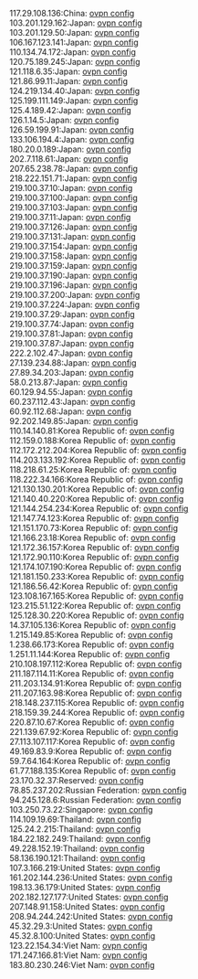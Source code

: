 117.29.108.136:China: [ovpn config](vpn/117_29_108_136.ovpn)  
103.201.129.162:Japan: [ovpn config](vpn/103_201_129_162.ovpn)  
103.201.129.50:Japan: [ovpn config](vpn/103_201_129_50.ovpn)  
106.167.123.141:Japan: [ovpn config](vpn/106_167_123_141.ovpn)  
110.134.74.172:Japan: [ovpn config](vpn/110_134_74_172.ovpn)  
120.75.189.245:Japan: [ovpn config](vpn/120_75_189_245.ovpn)  
121.118.6.35:Japan: [ovpn config](vpn/121_118_6_35.ovpn)  
121.86.99.11:Japan: [ovpn config](vpn/121_86_99_11.ovpn)  
124.219.134.40:Japan: [ovpn config](vpn/124_219_134_40.ovpn)  
125.199.111.149:Japan: [ovpn config](vpn/125_199_111_149.ovpn)  
125.4.189.42:Japan: [ovpn config](vpn/125_4_189_42.ovpn)  
126.1.14.5:Japan: [ovpn config](vpn/126_1_14_5.ovpn)  
126.59.199.91:Japan: [ovpn config](vpn/126_59_199_91.ovpn)  
133.106.194.4:Japan: [ovpn config](vpn/133_106_194_4.ovpn)  
180.20.0.189:Japan: [ovpn config](vpn/180_20_0_189.ovpn)  
202.7.118.61:Japan: [ovpn config](vpn/202_7_118_61.ovpn)  
207.65.238.78:Japan: [ovpn config](vpn/207_65_238_78.ovpn)  
218.222.151.71:Japan: [ovpn config](vpn/218_222_151_71.ovpn)  
219.100.37.10:Japan: [ovpn config](vpn/219_100_37_10.ovpn)  
219.100.37.100:Japan: [ovpn config](vpn/219_100_37_100.ovpn)  
219.100.37.103:Japan: [ovpn config](vpn/219_100_37_103.ovpn)  
219.100.37.11:Japan: [ovpn config](vpn/219_100_37_11.ovpn)  
219.100.37.126:Japan: [ovpn config](vpn/219_100_37_126.ovpn)  
219.100.37.131:Japan: [ovpn config](vpn/219_100_37_131.ovpn)  
219.100.37.154:Japan: [ovpn config](vpn/219_100_37_154.ovpn)  
219.100.37.158:Japan: [ovpn config](vpn/219_100_37_158.ovpn)  
219.100.37.159:Japan: [ovpn config](vpn/219_100_37_159.ovpn)  
219.100.37.190:Japan: [ovpn config](vpn/219_100_37_190.ovpn)  
219.100.37.196:Japan: [ovpn config](vpn/219_100_37_196.ovpn)  
219.100.37.200:Japan: [ovpn config](vpn/219_100_37_200.ovpn)  
219.100.37.224:Japan: [ovpn config](vpn/219_100_37_224.ovpn)  
219.100.37.29:Japan: [ovpn config](vpn/219_100_37_29.ovpn)  
219.100.37.74:Japan: [ovpn config](vpn/219_100_37_74.ovpn)  
219.100.37.81:Japan: [ovpn config](vpn/219_100_37_81.ovpn)  
219.100.37.87:Japan: [ovpn config](vpn/219_100_37_87.ovpn)  
222.2.102.47:Japan: [ovpn config](vpn/222_2_102_47.ovpn)  
27.139.234.88:Japan: [ovpn config](vpn/27_139_234_88.ovpn)  
27.89.34.203:Japan: [ovpn config](vpn/27_89_34_203.ovpn)  
58.0.213.87:Japan: [ovpn config](vpn/58_0_213_87.ovpn)  
60.129.94.55:Japan: [ovpn config](vpn/60_129_94_55.ovpn)  
60.237.112.43:Japan: [ovpn config](vpn/60_237_112_43.ovpn)  
60.92.112.68:Japan: [ovpn config](vpn/60_92_112_68.ovpn)  
92.202.149.85:Japan: [ovpn config](vpn/92_202_149_85.ovpn)  
110.14.140.81:Korea Republic of: [ovpn config](vpn/110_14_140_81.ovpn)  
112.159.0.188:Korea Republic of: [ovpn config](vpn/112_159_0_188.ovpn)  
112.172.212.204:Korea Republic of: [ovpn config](vpn/112_172_212_204.ovpn)  
114.203.133.192:Korea Republic of: [ovpn config](vpn/114_203_133_192.ovpn)  
118.218.61.25:Korea Republic of: [ovpn config](vpn/118_218_61_25.ovpn)  
118.222.34.166:Korea Republic of: [ovpn config](vpn/118_222_34_166.ovpn)  
121.130.130.201:Korea Republic of: [ovpn config](vpn/121_130_130_201.ovpn)  
121.140.40.220:Korea Republic of: [ovpn config](vpn/121_140_40_220.ovpn)  
121.144.254.234:Korea Republic of: [ovpn config](vpn/121_144_254_234.ovpn)  
121.147.74.123:Korea Republic of: [ovpn config](vpn/121_147_74_123.ovpn)  
121.151.170.73:Korea Republic of: [ovpn config](vpn/121_151_170_73.ovpn)  
121.166.23.18:Korea Republic of: [ovpn config](vpn/121_166_23_18.ovpn)  
121.172.36.157:Korea Republic of: [ovpn config](vpn/121_172_36_157.ovpn)  
121.172.90.110:Korea Republic of: [ovpn config](vpn/121_172_90_110.ovpn)  
121.174.107.190:Korea Republic of: [ovpn config](vpn/121_174_107_190.ovpn)  
121.181.150.233:Korea Republic of: [ovpn config](vpn/121_181_150_233.ovpn)  
121.186.56.42:Korea Republic of: [ovpn config](vpn/121_186_56_42.ovpn)  
123.108.167.165:Korea Republic of: [ovpn config](vpn/123_108_167_165.ovpn)  
123.215.51.122:Korea Republic of: [ovpn config](vpn/123_215_51_122.ovpn)  
125.128.30.220:Korea Republic of: [ovpn config](vpn/125_128_30_220.ovpn)  
14.37.105.136:Korea Republic of: [ovpn config](vpn/14_37_105_136.ovpn)  
1.215.149.85:Korea Republic of: [ovpn config](vpn/1_215_149_85.ovpn)  
1.238.66.173:Korea Republic of: [ovpn config](vpn/1_238_66_173.ovpn)  
1.251.11.144:Korea Republic of: [ovpn config](vpn/1_251_11_144.ovpn)  
210.108.197.112:Korea Republic of: [ovpn config](vpn/210_108_197_112.ovpn)  
211.187.114.11:Korea Republic of: [ovpn config](vpn/211_187_114_11.ovpn)  
211.203.134.91:Korea Republic of: [ovpn config](vpn/211_203_134_91.ovpn)  
211.207.163.98:Korea Republic of: [ovpn config](vpn/211_207_163_98.ovpn)  
218.148.237.115:Korea Republic of: [ovpn config](vpn/218_148_237_115.ovpn)  
218.159.39.244:Korea Republic of: [ovpn config](vpn/218_159_39_244.ovpn)  
220.87.10.67:Korea Republic of: [ovpn config](vpn/220_87_10_67.ovpn)  
221.139.67.92:Korea Republic of: [ovpn config](vpn/221_139_67_92.ovpn)  
27.113.107.117:Korea Republic of: [ovpn config](vpn/27_113_107_117.ovpn)  
49.169.83.9:Korea Republic of: [ovpn config](vpn/49_169_83_9.ovpn)  
59.7.64.164:Korea Republic of: [ovpn config](vpn/59_7_64_164.ovpn)  
61.77.188.135:Korea Republic of: [ovpn config](vpn/61_77_188_135.ovpn)  
23.170.32.37:Reserved: [ovpn config](vpn/23_170_32_37.ovpn)  
78.85.237.202:Russian Federation: [ovpn config](vpn/78_85_237_202.ovpn)  
94.245.128.6:Russian Federation: [ovpn config](vpn/94_245_128_6.ovpn)  
103.250.73.22:Singapore: [ovpn config](vpn/103_250_73_22.ovpn)  
114.109.19.69:Thailand: [ovpn config](vpn/114_109_19_69.ovpn)  
125.24.2.215:Thailand: [ovpn config](vpn/125_24_2_215.ovpn)  
184.22.182.249:Thailand: [ovpn config](vpn/184_22_182_249.ovpn)  
49.228.152.19:Thailand: [ovpn config](vpn/49_228_152_19.ovpn)  
58.136.190.121:Thailand: [ovpn config](vpn/58_136_190_121.ovpn)  
107.3.166.219:United States: [ovpn config](vpn/107_3_166_219.ovpn)  
161.202.144.236:United States: [ovpn config](vpn/161_202_144_236.ovpn)  
198.13.36.179:United States: [ovpn config](vpn/198_13_36_179.ovpn)  
202.182.127.177:United States: [ovpn config](vpn/202_182_127_177.ovpn)  
207.148.91.158:United States: [ovpn config](vpn/207_148_91_158.ovpn)  
208.94.244.242:United States: [ovpn config](vpn/208_94_244_242.ovpn)  
45.32.29.3:United States: [ovpn config](vpn/45_32_29_3.ovpn)  
45.32.8.100:United States: [ovpn config](vpn/45_32_8_100.ovpn)  
123.22.154.34:Viet Nam: [ovpn config](vpn/123_22_154_34.ovpn)  
171.247.166.81:Viet Nam: [ovpn config](vpn/171_247_166_81.ovpn)  
183.80.230.246:Viet Nam: [ovpn config](vpn/183_80_230_246.ovpn)  
